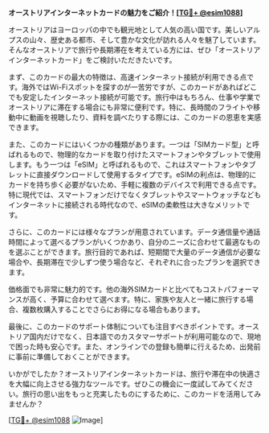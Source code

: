 **オーストリアインターネットカードの魅力をご紹介！[[TG💪+ @esim1088](https://t.me/s/esim1088)]**

オーストリアはヨーロッパの中でも観光地として人気の高い国です。美しいアルプスの山々、歴史ある都市、そして豊かな文化が訪れる人々を魅了しています。そんなオーストリアで旅行や長期滞在を考えている方には、ぜひ「オーストリアインターネットカード」をご検討いただきたいです。

まず、このカードの最大の特徴は、高速インターネット接続が利用できる点です。海外ではWi-Fiスポットを探すのが一苦労ですが、このカードがあればどこでも安定したインターネット接続が可能です。旅行中はもちろん、仕事や学業でオーストリアに滞在する場合にも非常に便利です。特に、長時間のフライトや移動中に動画を視聴したり、資料を調べたりする際には、このカードの恩恵を実感できます。

また、このカードにはいくつかの種類があります。一つは「SIMカード型」と呼ばれるもので、物理的なカードを取り付けたスマートフォンやタブレットで使用します。もう一つは「eSIM」と呼ばれるもので、これはスマートフォンやタブレットに直接ダウンロードして使用するタイプです。eSIMの利点は、物理的にカードを持ち歩く必要がないため、手軽に複数のデバイスで利用できる点です。特に現代では、スマートフォンだけでなくタブレットやスマートウォッチなどもインターネットに接続される時代なので、eSIMの柔軟性は大きなメリットです。

さらに、このカードには様々なプランが用意されています。データ通信量や通話時間によって選べるプランがいくつかあり、自分のニーズに合わせて最適なものを選ぶことができます。旅行目的であれば、短期間で大量のデータ通信が必要な場合や、長期滞在で少しずつ使う場合など、それぞれに合ったプランを選択できます。

価格面でも非常に魅力的です。他の海外SIMカードと比べてもコストパフォーマンスが高く、予算に合わせて選べます。特に、家族や友人と一緒に旅行する場合、複数枚購入することでさらにお得になる場合もあります。

最後に、このカードのサポート体制についても注目すべきポイントです。オーストリア国内だけでなく、日本語でのカスタマーサポートが利用可能なので、現地で困った時も安心です。また、オンラインでの登録も簡単に行えるため、出発前に事前に準備しておくことができます。

いかがでしたか？オーストリアインターネットカードは、旅行や滞在中の快適さを大幅に向上させる強力なツールです。ぜひこの機会に一度試してみてください。旅行の思い出をもっと充実したものにするために、このカードを活用してみませんか？

[[TG💪+ @esim1088](https://t.me/s/esim1088) ![Image](https://i.postimg.cc/Y0z9fWf4/image.png)]